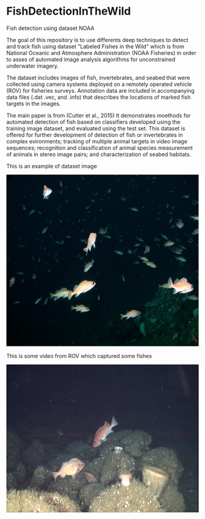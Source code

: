 # FishDetectionInTheWild

Fish detection using dataset NOAA

The goal of this repository is to use differents deep techniques to detect and track fish using  dataset "Labeled Fishes in the Wild" which is from National Oceanic and Atmosphere Administration (NOAA Fisheries) in order to asses of automated image analysis algorithms for unconstrained underwater imagery.

The dataset includes images of fish, invertebrates, and seabed that were collected using camera systems deployed on a remotely operated vehicle (ROV) for fisheries surveys. Annotation data are included in accompanying data files (.dat .vec, and .info) that describes the locations of marked fish targets in the images.

The main paper is from (Cutter et al., 2015) It demonstrates moethods for automated detection of fish based on classifiers developed using the training image dataset, and evaluated using the test set. This dataset is offered for further development of detection of fish or invertebrates in complex evironments; tracking of multiple animal targets in video image sequences; recognition and classification of animal species measurement of animals in stereo image pairs; and characterization of seabed habitats.

This is an example of dataset image

<p align="center">
    <img src="images/Set2_DSCN2769.jpg" height="450px">
</p>

This is some video from ROV which captured some fishes


<p align="center">
     <a href = 'https://youtu.be/VXXEuazupoM'>
        <img src = 'images/rovvideo.png' width = '600px' height = '388px'>
     </a>
</p>


